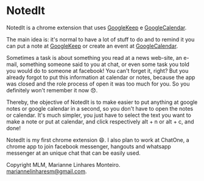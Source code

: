 # NotedIt

NotedIt is a chrome extension that uses [GoogleKeep](http://www.google.com/keep/) e [GoogleCalendar](https://www.google.com/calendar).

The main idea is: it's normal to have a lot of stuff to do and to remind it you can put a note at [GoogleKeep](http://www.google.com/keep/) or create an event at [GoogleCalendar](https://www.google.com/calendar).

Sometimes a task is about something you read at a news web-site, an e-mail, something someone said to you at chat, or even some task you told you would do to someone at facebook! You can't forget it, right? But you already forgot to put this information at calendar or notes, because the app was closed and the role process of open it was too much for you. So you definitely won't remember it now :disappointed:.

Thereby, the objective of NotedIt is to make easier to put anything at google notes or google calendar in a second, so you don't have to open the notes or calendar. It's much simpler, you just have to select the text you want to make a note or put at calendar, and click respectively alt + n or alt + c, and done!

NotedIt is my first chrome extension :smile:. I also plan to work at ChatOne, a chrome app to join facebook messenger, hangouts and whatsapp messenger at an unique chat that can be easily used. 

Copyright MLM, Marianne Linhares Monteiro.
mariannelinharesm@gmail.com. 
